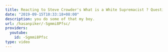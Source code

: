 ```yaml
---
title: Reacting to Steve Crowder's What is a White Supremacist ? Question
date: "2019-09-15T10:33:18+08:00"
description: you do some of that my boy.
url: /hasanpiker/-Sgmmi8Pfsc/
providers:
  youtube:
    id: -Sgmmi8Pfsc
type: video
---
```

